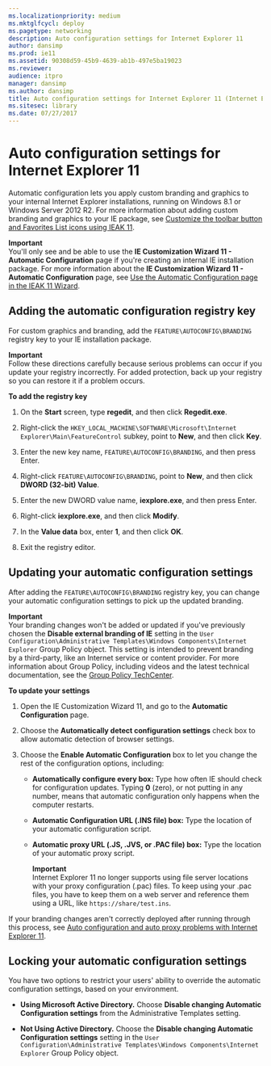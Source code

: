```yaml
---
ms.localizationpriority: medium
ms.mktglfcycl: deploy
ms.pagetype: networking
description: Auto configuration settings for Internet Explorer 11
author: dansimp
ms.prod: ie11
ms.assetid: 90308d59-45b9-4639-ab1b-497e5ba19023
ms.reviewer: 
audience: itpromanager: dansimp
ms.author: dansimp
title: Auto configuration settings for Internet Explorer 11 (Internet Explorer 11 for IT Pros)
ms.sitesec: library
ms.date: 07/27/2017
---
```



# Auto configuration settings for Internet Explorer 11
Automatic configuration lets you apply custom branding and graphics to your internal Internet Explorer installations, running on Windows 8.1 or Windows Server 2012 R2. For more information about adding custom branding and graphics to your IE package, see [Customize the toolbar button and Favorites List icons using IEAK 11](../ie11-ieak/guidelines-toolbar-and-favorites-list-ieak11.md).<p>**Important**<br>You'll only see and be able to use the **IE Customization Wizard 11 - Automatic Configuration** page if you're creating an internal IE installation package. For more information about the **IE Customization Wizard 11 - Automatic Configuration** page, see [Use the Automatic Configuration page in the IEAK 11 Wizard](../ie11-ieak/auto-config-ieak11-wizard.md).

## Adding the automatic configuration registry key
For custom graphics and branding, add the `FEATURE\AUTOCONFIG\BRANDING` registry key to your IE installation package.<p>**Important**<br>Follow these directions carefully because serious problems can occur if you update your registry incorrectly. For added protection, back up your registry so you can restore it if a problem occurs.

 **To add the registry key**

1.  On the **Start** screen, type **regedit**, and then click **Regedit.exe**.

2.  Right-click the `HKEY_LOCAL_MACHINE\SOFTWARE\Microsoft\Internet Explorer\Main\FeatureControl` subkey, point to **New**, and then click **Key**.

3.  Enter the new key name, `FEATURE\AUTOCONFIG\BRANDING`, and then press Enter.

4.  Right-click `FEATURE\AUTOCONFIG\BRANDING`, point to **New**, and then click **DWORD (32-bit) Value**.

5.  Enter the new DWORD value name, **iexplore.exe**, and then press Enter.

6.  Right-click **iexplore.exe**, and then click **Modify**.

7.  In the **Value data** box, enter **1**, and then click **OK**.

8.  Exit the registry editor.

## Updating your automatic configuration settings
After adding the `FEATURE\AUTOCONFIG\BRANDING` registry key, you can change your automatic configuration settings to pick up the updated branding.
<p><strong>Important</strong><br>Your branding changes won&#39;t be added or updated if you&#39;ve previously chosen the <strong>Disable external branding of IE</strong> setting in the <code>User Configuration\Administrative Templates\Windows Components\Internet Explorer</code> Group Policy object. This setting is intended to prevent branding by a third-party, like an Internet service or content provider. For more information about Group Policy, including videos and the latest technical documentation, see the <a href="https://go.microsoft.com/fwlink/p/?LinkId=214514" data-raw-source="[Group Policy TechCenter](https://go.microsoft.com/fwlink/p/?LinkId=214514)">Group Policy TechCenter</a>.

 **To update your settings**

1.  Open the IE Customization Wizard 11, and go to the **Automatic Configuration** page.

2.  Choose the **Automatically detect configuration settings** check box to allow automatic detection of browser settings.

3.  Choose the **Enable Automatic Configuration** box to let you change the rest of the configuration options, including:

    -   **Automatically configure every box:** Type how often IE should check for configuration updates. Typing **0** (zero), or not putting in any number, means that automatic configuration only happens when the computer restarts.

    -   **Automatic Configuration URL (.INS file) box:** Type the location of your automatic configuration script.

    -   **Automatic proxy URL (.JS, .JVS, or .PAC file) box:** Type the location of your automatic proxy script.<p> **Important**<br>Internet Explorer 11 no longer supports using file server locations with your proxy configuration (.pac) files. To keep using your .pac files, you have to keep them on a web server and reference them using a URL, like `https://share/test.ins`.

If your branding changes aren't correctly deployed after running through this process, see [Auto configuration and auto proxy problems with Internet Explorer 11](auto-configuration-and-auto-proxy-problems-with-ie11.md).

## Locking your automatic configuration settings
You have two options to restrict your users' ability to override the automatic configuration settings, based on your environment.

-   **Using Microsoft Active Directory.** Choose **Disable changing Automatic Configuration settings** from the Administrative Templates setting.

-   **Not Using Active Directory.** Choose the **Disable changing Automatic Configuration settings** setting in the `User Configuration\Administrative Templates\Windows Components\Internet Explorer` Group Policy object.

 

 



